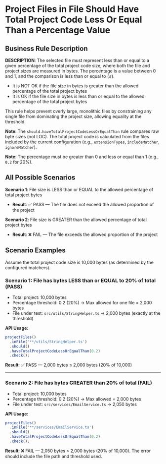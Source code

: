 # Project Files in File Should Have Total Project Code Less Or Equal Than a Percentage Value

## Business Rule Description

**DESCRIPTION**: The selected file must represent less than or equal to a given percentage of the total project code size, where both the file and project sizes are measured in bytes. The percentage is a value between 0 and 1, and the comparison is less than or equal to (≤).

- It is NOT OK if the file size in bytes is greater than the allowed percentage of the total project bytes
- It is OK if the file size in bytes is less than or equal to the allowed percentage of the total project bytes

This rule helps prevent overly large, monolithic files by constraining any single file from dominating the project size, allowing equality at the threshold.

**Note**: The `should.haveTotalProjectCodeLessOrEqualThan` rule compares raw byte sizes (not LOC). The total project code is calculated from the files included by the current configuration (e.g., `extensionTypes`, `includeMatcher`, `ignoreMatcher`).

**Note**: The percentage must be greater than 0 and less or equal than 1 (e.g., `0.2` for 20%).

## All Possible Scenarios

**Scenario 1**: File size is LESS than or EQUAL to the allowed percentage of total project bytes

- **Result**: ✅ PASS — The file does not exceed the allowed proportion of the project

**Scenario 2**: File size is GREATER than the allowed percentage of total project bytes

- **Result**: ❌ FAIL — The file exceeds the allowed proportion of the project

## Scenario Examples

Assume the total project code size is 10,000 bytes (as determined by the configured matchers).

### Scenario 1: File has bytes LESS than or EQUAL to 20% of total (PASS)

- Total project: 10,000 bytes
- Percentage threshold: 0.2 (20%) → Max allowed for one file = 2,000 bytes
- File under test: `src/utils/StringHelper.ts` → 2,000 bytes (exactly at the threshold)

**API Usage:**

```typescript
projectFiles()
  .inFile('**/utils/StringHelper.ts')
  .should()
  .haveTotalProjectCodeLessOrEqualThan(0.2)
  .check();
```

**Result**: ✅ PASS — 2,000 bytes ≤ 2,000 bytes (20% of 10,000)

---

### Scenario 2: File has bytes GREATER than 20% of total (FAIL)

- Total project: 10,000 bytes
- Percentage threshold: 0.2 (20%) → Max allowed = 2,000 bytes
- File under test: `src/services/EmailService.ts` → 2,050 bytes

**API Usage:**

```typescript
projectFiles()
  .inFile('**/services/EmailService.ts')
  .should()
  .haveTotalProjectCodeLessOrEqualThan(0.2)
  .check();
```

**Result**: ❌ FAIL — 2,050 bytes > 2,000 bytes (20% of 10,000). The error should include the file path and threshold used.
